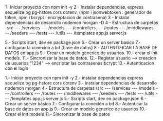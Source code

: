 
1- Iniciar proyecto con npm init -y
2 - Instalar dependencias,  express sequelize pg pg-hstore cors dotenv,  (npm i jsonwebtoken : generador de token, npm i bcrypt : encriyptacion de contrasena)
3 - Instalar dependencias de desarrollo nodemon morgan -D
4 - Estructura de carpetas
-src
--- /services
--- /models
--- /controllers
--- /routes
--- /middlewares
--- /seeders
--- /tests
--- /utils
--- /templates
app.js
server.js

5.- Scripts start, dev en package.json
6.- Crear un server basico
7.- configurar la conexion a bd (base de datos)
8.- AUTENTIFICAR LA BASE DE DATOS en app.js
9.- Crear un modelo generico de usuarios.
10.- crear el init models.
11.- Sincronizar la base de datos.
12.- Registar usuario --> creacion de usuarios
  "1234" --> encriptar las contrasenas
   bcrypt
13.- Autenticacion con el login   

1.- Iniciar proyecto con npm init -y 2.- instalar dependencias express sequelize pg pg-hstore cors dotenv 3.- instalar dependencias de desarrollo nodemon morgan 4.- Estructura de carpetas /src --- /services --- /models --- /controllers --- /routes --- /middlewares --- /seeders --- /tests --- /utils --- /templates app.js server.js 5.- Scripts start, dev en package.json 6.- Crear un server básico 7.- Configurar la conexión a bd 8.- Autenticar la base de datos en app.js 9.- Crear un modelo generico de usuarios 10.- Crear el init models 11.- Sincronizar la base de datos
